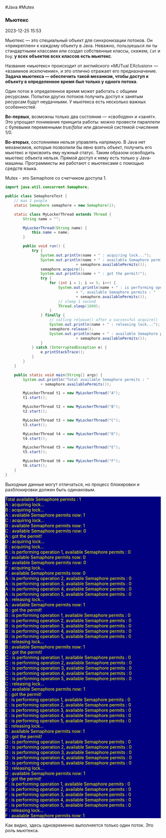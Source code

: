 #Java #Mutex

### Мьютекс ###

2023-12-25 15:53

Мьютекс — это специальный объект для синхронизации потоков. Он «прикреплен» к каждому объекту в Java. Неважно, пользуешься ли ты стандартными классами или создал собственные классы, скажем, `Cat` и `Dog`: **у всех объектов всех классов есть мьютекс**. 

Название «мьютекс» происходит от английского «MUTual EXclusion» — «взаимное исключение», и это отлично отражает его предназначение. **Задача мьютекса — обеспечить такой механизм, чтобы доступ к объекту в определенное время был только у одного потока**.

Один поток в определенное время может работать с общими ресурсами. Попытки других потоков получить доступ к занятым ресурсам будут неудачными. 
У мьютекса есть несколько важных особенностей. 

**Во-первых**, возможны только два состояния — «свободен» и «занят». Это упрощает понимание принципа работы: можно провести параллели с булевыми переменными _true/false_ или двоичной системой счисления 1/0. 

**Во-вторых**, состояниями нельзя управлять напрямую. В Java нет механизмов, которые позволили бы явно взять объект, получить его мьютекс и присвоить ему нужный статус.
Таким образом освободить мьютекс объекта нельзя. Прямой доступ к нему есть только у Java-машины. Программисты же работают с мьютексами с помощью средств языка.

Mutex - это Semaphore со счетчиком доступа 1.
```java
import java.util.concurrent.Semaphore;

public class SemaphoreTest {
    // max 1 people
    static Semaphore semaphore = new Semaphore(1);

    static class MyLockerThread extends Thread {
        String name = "";

        MyLockerThread(String name) {
            this.name = name;
        }

        public void run() {
            try {
                System.out.println(name + " : acquiring lock...");
                System.out.println(name + " : available Semaphore permits now: "
                                + semaphore.availablePermits());
                semaphore.acquire();
                System.out.println(name + " : got the permit!");
                try {
                    for (int i = 1; i <= 5; i++) {
                        System.out.println(name + " : is performing operation " + i
                                + ", available Semaphore permits : "
                                + semaphore.availablePermits());
                        // sleep 1 second
                        Thread.sleep(1000);
                    }
                } finally {
                    // calling release() after a successful acquire()
                    System.out.println(name + " : releasing lock...");
                    semaphore.release();
                    System.out.println(name + " : available Semaphore permits now: "
                                + semaphore.availablePermits());
                }
            } catch (InterruptedException e) {
                e.printStackTrace();
            }
        }
    }

    public static void main(String[] args) {
        System.out.println("Total available Semaphore permits : "
                + semaphore.availablePermits());

        MyLockerThread t1 = new MyLockerThread("A");
        t1.start();

        MyLockerThread t2 = new MyLockerThread("B");
        t2.start();

        MyLockerThread t3 = new MyLockerThread("C");
        t3.start();

        MyLockerThread t4 = new MyLockerThread("D");
        t4.start();

        MyLockerThread t5 = new MyLockerThread("E");
        t5.start();

        MyLockerThread t6 = new MyLockerThread("F");
        t6.start();
    }
}
```
Выходные данные могут отличаться, но процесс блокировки и разблокировки должен быть одинаковым.
<p style="background-color: navy; color: yellow">Total available Semaphore permits : 1<br>
A : acquiring lock...<br>
B : acquiring lock...<br>
A : available Semaphore permits now: 1<br>
C : acquiring lock...<br>
B : available Semaphore permits now: 1<br>
C : available Semaphore permits now: 0<br>
A : got the permit!<br>
D : acquiring lock...<br>
E : acquiring lock...<br>
A : is performing operation 1, available Semaphore permits : 0<br>
E : available Semaphore permits now: 0<br>
D : available Semaphore permits now: 0<br>
F : acquiring lock...<br>
F : available Semaphore permits now: 0<br>
A : is performing operation 2, available Semaphore permits : 0<br>
A : is performing operation 3, available Semaphore permits : 0<br>
A : is performing operation 4, available Semaphore permits : 0<br>
A : is performing operation 5, available Semaphore permits : 0<br>
A : releasing lock...<br>
A : available Semaphore permits now: 1<br>
B : got the permit!<br>
B : is performing operation 1, available Semaphore permits : 0<br>
B : is performing operation 2, available Semaphore permits : 0<br>
B : is performing operation 3, available Semaphore permits : 0<br>
B : is performing operation 4, available Semaphore permits : 0<br>
B : is performing operation 5, available Semaphore permits : 0<br>
B : releasing lock...<br>
B : available Semaphore permits now: 1<br>
C : got the permit!<br>
C : is performing operation 1, available Semaphore permits : 0<br>
C : is performing operation 2, available Semaphore permits : 0<br>
C : is performing operation 3, available Semaphore permits : 0<br>
C : is performing operation 4, available Semaphore permits : 0<br>
C : is performing operation 5, available Semaphore permits : 0<br>
C : releasing lock...<br>
C : available Semaphore permits now: 1<br>
E : got the permit!<br>
E : is performing operation 1, available Semaphore permits : 0<br>
E : is performing operation 2, available Semaphore permits : 0<br>
E : is performing operation 3, available Semaphore permits : 0<br>
E : is performing operation 4, available Semaphore permits : 0<br>
E : is performing operation 5, available Semaphore permits : 0<br>
E : releasing lock...<br>
E : available Semaphore permits now: 1<br>
D : got the permit!<br>
D : is performing operation 1, available Semaphore permits : 0<br>
D : is performing operation 2, available Semaphore permits : 0<br>
D : is performing operation 3, available Semaphore permits : 0<br>
D : is performing operation 4, available Semaphore permits : 0<br>
D : is performing operation 5, available Semaphore permits : 0<br>
D : releasing lock...<br>
D : available Semaphore permits now: 1<br>
F : got the permit!<br>
F : is performing operation 1, available Semaphore permits : 0<br>
F : is performing operation 2, available Semaphore permits : 0<br>
F : is performing operation 3, available Semaphore permits : 0<br>
F : is performing operation 4, available Semaphore permits : 0<br>
F : is performing operation 5, available Semaphore permits : 0<br>
F : releasing lock...<br>
F : available Semaphore permits now: 1</p>
Как видно, здесь одновременно выполняется только один поток. Это роль мьютекса.